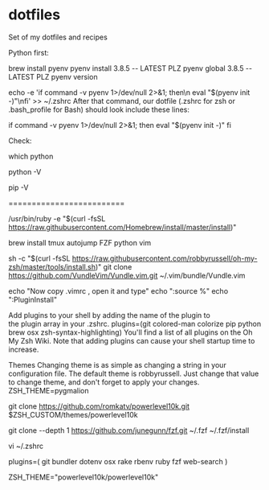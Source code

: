 # dotfiles
Set of my dotfiles and recipes

Python first:

brew install pyenv
pyenv install 3.8.5 -- LATEST PLZ
pyenv global 3.8.5 -- LATEST PLZ
pyenv version

echo -e 'if command -v pyenv 1>/dev/null 2>&1; then\n  eval "$(pyenv init -)"\nfi' >> ~/.zshrc
After that command, our dotfile (.zshrc for zsh or .bash_profile for Bash) should look include these lines:

if command -v pyenv 1>/dev/null 2>&1; then
  eval "$(pyenv init -)"
fi

Check:

which python

python -V

pip -V


=========================

/usr/bin/ruby -e "$(curl -fsSL https://raw.githubusercontent.com/Homebrew/install/master/install)"

brew install tmux autojump FZF python vim

sh -c "$(curl -fsSL https://raw.githubusercontent.com/robbyrussell/oh-my-zsh/master/tools/install.sh)"
git clone https://github.com/VundleVim/Vundle.vim.git ~/.vim/bundle/Vundle.vim

echo "Now copy .vimrc , open it and type"
echo ":source %"
echo ":PluginInstall"


Add plugins to your shell by adding the name of the plugin to the plugin array in your .zshrc.
plugins=(git colored-man colorize pip python brew osx zsh-syntax-highlighting)
You'll find a list of all plugins on the Oh My Zsh Wiki. Note that adding plugins can cause your shell startup time to increase.

Themes
Changing theme is as simple as changing a string in your configuration file. The default theme is robbyrussell. Just change that value to change theme, and don't forget to apply your changes.
ZSH_THEME=pygmalion


git clone https://github.com/romkatv/powerlevel10k.git $ZSH_CUSTOM/themes/powerlevel10k

git clone --depth 1 https://github.com/junegunn/fzf.git ~/.fzf
~/.fzf/install


vi ~/.zshrc

plugins=(
  git
  bundler
  dotenv
  osx
  rake
  rbenv
  ruby
  fzf
  web-search 
)

ZSH_THEME="powerlevel10k/powerlevel10k" 





